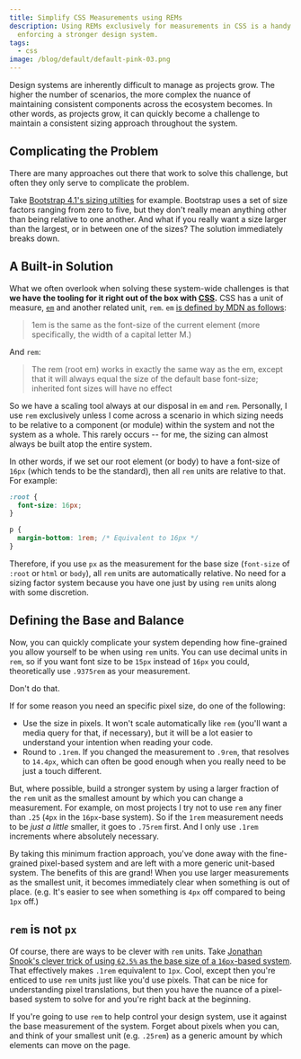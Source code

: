 ```yaml
---
title: Simplify CSS Measurements using REMs
description: Using REMs exclusively for measurements in CSS is a handy tool for
  enforcing a stronger design system.
tags:
  - css
image: /blog/default/default-pink-03.png
---
```


Design systems are inherently difficult to manage as projects grow. The higher the number of scenarios, the more complex the nuance of maintaining consistent components across the ecosystem becomes. In other words, as projects grow, it can quickly become a challenge to maintain a consistent sizing approach throughout the system.

## Complicating the Problem

There are many approaches out there that work to solve this challenge, but often they only serve to complicate the problem.

Take [Bootstrap 4.1's sizing utilties](https://getbootstrap.com/docs/4.1/utilities/spacing/) for example. Bootstrap uses a set of size factors ranging from zero to five, but they don't really mean anything other than being relative to one another. And what if you really want a size larger than the largest, or in between one of the sizes? The solution immediately breaks down.

## A Built-in Solution

What we often overlook when solving these system-wide challenges is that **we have the tooling for it right out of the box with [CSS](/blog/wtf-is-css/).** CSS has a unit of measure, [`em`](https://developer.mozilla.org/en-US/docs/Learn/CSS/Introduction_to_CSS/Values_and_units/) and another related unit, `rem`. `em` [is defined by MDN as follows](https://developer.mozilla.org/en-US/docs/Learn/CSS/Introduction_to_CSS/Values_and_units/):

> 1em is the same as the font-size of the current element (more specifically, the width of a capital letter M.)

And `rem`:

> The rem (root em) works in exactly the same way as the em, except that it will always equal the size of the default base font-size; inherited font sizes will have no effect

So we have a scaling tool always at our disposal in `em` and `rem`. Personally, I use `rem` exclusively unless I come across a scenario in which sizing needs to be relative to a component (or module) within the system and not the system as a whole. This rarely occurs -- for me, the sizing can almost always be built atop the entire system.

In other words, if we set our root element (or body) to have a font-size of `16px` (which tends to be the standard), then all `rem` units are relative to that. For example:

```css
:root {
  font-size: 16px;
}

p {
  margin-bottom: 1rem; /* Equivalent to 16px */
}
```

Therefore, if you use `px` as the measurement for the base size (`font-size` of `:root` or `html` or `body`), all `rem` units are automatically relative. No need for a sizing factor system because you have one just by using `rem` units along with some discretion.

## Defining the Base and Balance

Now, you can quickly complicate your system depending how fine-grained you allow yourself to be when using `rem` units. You can use decimal units in `rem`, so if you want font size to be `15px` instead of `16px` you could, theoretically use `.9375rem` as your measurement.

Don't do that.

If for some reason you need an specific pixel size, do one of the following:

- Use the size in pixels. It won't scale automatically like `rem` (you'll want a media query for that, if necessary), but it will be a lot easier to understand your intention when reading your code.
- Round to `.1rem`. If you changed the measurement to `.9rem`, that resolves to `14.4px`, which can often be good enough when you really need to be just a touch different.

But, where possible, build a stronger system by using a larger fraction of the `rem` unit as the smallest amount by which you can change a measurement. For example, on most projects I try not to use `rem` any finer than `.25` (`4px` in the `16px`-base system). So if the `1rem` measurement needs to be _just a little_ smaller, it goes to `.75rem` first. And I only use `.1rem` increments where absolutely necessary.

By taking this minimum fraction approach, you've done away with the fine-grained pixel-based system and are left with a more generic unit-based system. The benefits of this are grand! When you use larger measurements as the smallest unit, it becomes immediately clear when something is out of place. (e.g. It's easier to see when something is `4px` off compared to being `1px` off.)

## `rem` is not `px`

Of course, there are ways to be clever with `rem` units. Take [Jonathan Snook's clever trick of using `62.5%` as the base size of a `16px`-based system](https://snook.ca/archives/html_and_css/font-size-with-rem). That effectively makes `.1rem` equivalent to `1px`. Cool, except then you're enticed to use `rem` units just like you'd use pixels. That can be nice for understanding pixel translations, but then you have the nuance of a pixel-based system to solve for and you're right back at the beginning.

If you're going to use `rem` to help control your design system, use it against the base measurement of the system. Forget about pixels when you can, and think of your smallest unit (e.g. `.25rem`) as a generic amount by which elements can move on the page.
